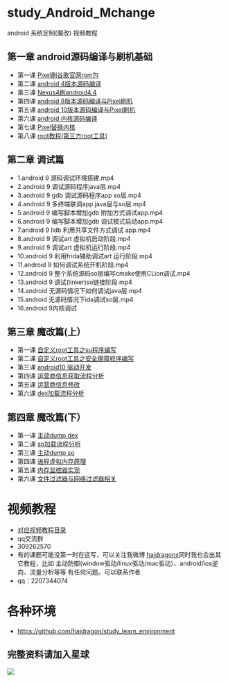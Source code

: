 # study_Android_Mchange
android 系统定制(魔改) 视频教程
## 第一章 android源码编译与刷机基础
* 第一课 [Pixel刷谷歌官网rom包](https://github.com/haidragon/study_Android_Mchange/blob/master/study_Android_Mchange/page1/page.md)
* 第二课 [android 4版本源码编译](https://github.com/haidragon/study_Android_Mchange/blob/master/study_Android_Mchange/page2/page.md)
* 第三课 [Nexus4刷android4.4](https://github.com/haidragon/study_Android_Mchange/blob/master/study_Android_Mchange/page3/page.md)
* 第四课 [android 8版本源码编译与Pixel刷机](https://github.com/haidragon/study_Android_Mchange/blob/master/study_Android_Mchange/page4/page.md)
* 第五课 [android 10版本源码编译与Pixel刷机](https://github.com/haidragon/study_Android_Mchange/blob/master/study_Android_Mchange/page5/page.md)
* 第六课 [android 内核源码编译](https://github.com/haidragon/study_Android_Mchange/blob/master/page6/page.md)
* 第七课 [Pixel替换内核](https://github.com/haidragon/study_Android_Mchange/blob/master/page6/page.md)
* 第八课 [root教程(第三方root工具)](https://github.com/haidragon/study_Android_Mchange/blob/master/study_Android_Mchange/page8/page.md)
## 第二章 调试篇
* 1.android 9 源码调试环境搭建.mp4
* 2.android 9 调试源码程序java层.mp4
* 3.android 9 gdb 调试源码程序app so层.mp4
* 4.android 9 多终端联调app java层与so层.mp4
* 5.android 9 编写脚本增加gdb 附加方式调试app.mp4
* 6.android 9 编写脚本增加gdb 调试模式启动app.mp4
* 7.android 9 lldb 利用共享文件方式调试 app.mp4
* 8.android 9 调试art 虚拟机启动阶段.mp4
* 9.android 9 调试art 虚拟机运行阶段.mp4
* 10.android 9 利用frida辅助调试art 运行阶段.mp4
* 11.android 9 如何调试系统开机阶段.mp4
* 12.android 9 整个系统源码so层编写cmake使用CLion调试.mp4
* 13.android 9 调试(linker)so链接阶段.mp4
* 14.android 无源码情况下如何调试java层.mp4
* 15.android 无源码情况下ida调试so层.mp4
* 16.android 9内核调试  
## 第三章 魔改篇(上）
* 第一课 [自定义root工具之su程序编写](https://github.com/haidragon/study_Android_Mchange/blob/master/study_Android_Mchange/page14_1/page.md)
* 第二课 [自定义root工具之安全屏障程序编写](https://github.com/haidragon/study_Android_Mchange/blob/master/study_Android_Mchange/page15/page.md) 
* 第三课 [android10 驱动开发](https://github.com/haidragon/study_Android_Mchange/blob/master/study_Android_Mchange/page16/page.md)
* 第四课 [运营商信息获取流程分析](https://github.com/haidragon/study_Android_Mchange/blob/master/study_Android_Mchange/page15/page.md)
* 第五课 [运营商信息修改](https://github.com/haidragon/study_Android_Mchange/blob/master/study_Android_Mchange/page15/page.md)
* 第六课 [dex加载流程分析](https://github.com/haidragon/study_Android_Mchange/blob/master/study_Android_Mchange/page15/page.md)
## 第四章 魔改篇(下）
* 第一课 [主动dump dex](https://github.com/haidragon/study_Android_Mchange/blob/master/study_Android_Mchange/page15/page.md)
* 第二课 [so加载流程分析](https://github.com/haidragon/study_Android_Mchange/blob/master/study_Android_Mchange/page15/page.md)
* 第三课 [主动dump so](https://github.com/haidragon/study_Android_Mchange/blob/master/study_Android_Mchange/page15/page.md)
* 第四课 [进程虚拟内存原理](https://github.com/haidragon/study_Android_Mchange/blob/master/study_Android_Mchange/page15/page.md)
* 第五课 [内存监控器实现](https://github.com/haidragon/study_Android_Mchange/blob/master/study_Android_Mchange/page15/page.md)
* 第六课 [文件过滤器与网络过滤器相关](https://github.com/haidragon/study_Android_Mchange/blob/master/study_Android_Mchange/page15/page.md)
# 视频教程
* [对应视频教程目录](https://github.com/haidragon/haidragon_study)
* qq交流群 
* 309262570
* 有的课题可能没第一时在这写，可以关注我微博 [haidragonx](https://weibo.com/haidragon)同时我也会出其它教程，比如 主动防御(window驱动/linux驱动/mac驱动）、android/ios逆向、流量分析等等 有任何问题。可以联系作者
* qq：2207344074
# 各种环境
* https://github.com/haidragon/study_learn_environment
## 完整资料请加入星球
![](https://github.com/haidragon/study_frida/blob/master/image/1681580715267_.pic_hd.jpg)
